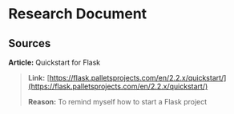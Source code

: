 #  Research Document

## Sources
__Article:__ Quickstart for Flask
> __Link:__ [https://flask.palletsprojects.com/en/2.2.x/quickstart/](https://flask.palletsprojects.com/en/2.2.x/quickstart/)
> 
>__Reason:__ To remind myself how to start a Flask project

